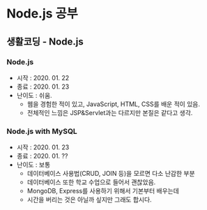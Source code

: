 # Node.js 공부
## 생활코딩 - Node.js

### Node.js
- 시작 : 2020. 01. 22
- 종료 : 2020. 01. 23
- 난이도 : 쉬움.
  - 웹을 경험한 적이 있고, JavaScript, HTML, CSS를 배운 적이 있음.
  - 전체적인 느낌은 JSP&Servlet과는 다르지만 본질은 같다고 생각.

### Node.js with MySQL
- 시작 : 2020. 01. 23
- 종료 : 2020. 01. ??
- 난이도 : 보통
  - 데이터베이스 사용법(CRUD, JOIN 등)을 모르면 다소 난감한 부분
  - 데이터베이스 또한 학교 수업으로 들어서 괜찮았음.
  - MongoDB, Express를 사용하기 위해서 기본부터 배우는데 
  - 시간을 버리는 것은 아닐까 싶지만 그래도 합시다.

